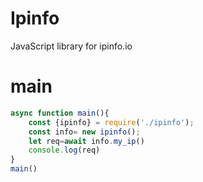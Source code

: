 # Ipinfo
JavaScript library for ipinfo.io
# main
```js
async function main(){
    const {ipinfo} = require('./ipinfo');
    const info= new ipinfo();
    let req=await info.my_ip()
    console.log(req)
}
main()
```
